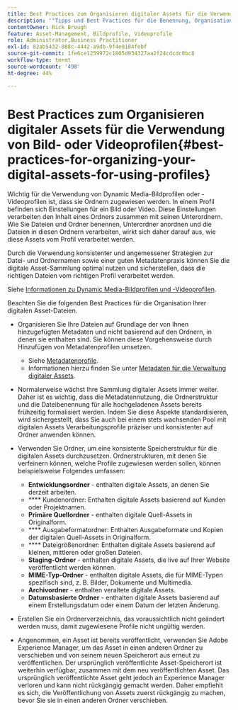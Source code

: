 ```yaml
---
title: Best Practices zum Organisieren digitaler Assets für die Verwendung von Dynamic Media-Bildprofilen oder -Videoprofilen
description: '"Tipps und Best Practices für die Benennung, Organisation und Verwaltung von Dynamic Media-Bilddateien und -Video-Asset-Dateien."'
contentOwner: Rick Brough
feature: Asset-Management, Bildprofile, Videoprofile
role: Administrator,Business Practitioner
exl-id: 82ab5432-088c-4442-a9db-9f4e0184febf
source-git-commit: 1fe6ce1259972c1805d934327aa2f24cdcdc0bc8
workflow-type: tm+mt
source-wordcount: '498'
ht-degree: 44%

---
```


# Best Practices zum Organisieren digitaler Assets für die Verwendung von Bild- oder Videoprofilen{#best-practices-for-organizing-your-digital-assets-for-using-profiles}

Wichtig für die Verwendung von Dynamic Media-Bildprofilen oder -Videoprofilen ist, dass sie Ordnern zugewiesen werden. In einem Profil befinden sich Einstellungen für ein Bild oder Video. Diese Einstellungen verarbeiten den Inhalt eines Ordners zusammen mit seinen Unterordnern. Wie Sie Dateien und Ordner benennen, Unterordner anordnen und die Dateien in diesen Ordnern verarbeiten, wirkt sich daher darauf aus, wie diese Assets vom Profil verarbeitet werden.

Durch die Verwendung konsistenter und angemessener Strategien zur Datei- und Ordnernamen sowie einer guten Metadatenpraxis können Sie die digitale Asset-Sammlung optimal nutzen und sicherstellen, dass die richtigen Dateien vom richtigen Profil verarbeitet werden.

Siehe [Informationen zu Dynamic Media-Bildprofilen und -Videoprofilen](about-image-video-profiles.md).

Beachten Sie die folgenden Best Practices für die Organisation Ihrer digitalen Asset-Dateien.

* Organisieren Sie Ihre Dateien auf Grundlage der von Ihnen hinzugefügten Metadaten und nicht basierend auf den Ordnern, in denen sie enthalten sind. Sie können diese Vorgehensweise durch Hinzufügen von Metadatenprofilen umsetzen.

   * Siehe [Metadatenprofile](/help/assets/metadata-profiles.md).
   * Informationen hierzu finden Sie unter [Metadaten für die Verwaltung digitaler Assets](/help/assets/manage-metadata.md).

* Normalerweise wächst Ihre Sammlung digitaler Assets immer weiter. Daher ist es wichtig, dass die Metadatennutzung, die Ordnerstruktur und die Dateibenennung für alle hochgeladenen Assets bereits frühzeitig formalisiert werden. Indem Sie diese Aspekte standardisieren, wird sichergestellt, dass Sie auch bei einem stets wachsenden Pool mit digitalen Assets Verarbeitungsprofile präziser und konsistenter auf Ordner anwenden können.
* Verwenden Sie Ordner, um eine konsistente Speicherstruktur für die digitalen Assets durchzusetzen. Ordnerstrukturen, mit denen Sie verfeinern können, welche Profile zugewiesen werden sollen, können beispielsweise Folgendes umfassen:

   * **Entwicklungsordner**  - enthalten digitale Assets, an denen Sie derzeit arbeiten.
   * **** Kundenordner: Enthalten digitale Assets basierend auf Kunden oder Projektnamen.
   * **Primäre Quellordner**  - enthalten digitale Quell-Assets in Originalform.
   * **** Ausgabeformatordner: Enthalten Ausgabeformate und Kopien der digitalen Quell-Assets in Originalform.
   * **** Dateigrößenordner: Enthalten digitale Assets basierend auf kleinen, mittleren oder großen Dateien.
   * **Staging-Ordner**  - enthalten digitale Assets, die live auf Ihrer Website veröffentlicht werden können.
   * **MIME-Typ-Ordner**  - enthalten digitale Assets, die für MIME-Typen spezifisch sind, z. B. Bilder, Dokumente und Multimedia.
   * **Archivordner**  - enthalten veraltete digitale Assets.
   * **Datumsbasierte Ordner**  - enthalten digitale Assets basierend auf einem Erstellungsdatum oder einem Datum der letzten Änderung.

* Erstellen Sie ein Ordnerverzeichnis, das voraussichtlich nicht geändert werden muss, damit zugewiesene Profile nicht ungültig werden.
* Angenommen, ein Asset ist bereits veröffentlicht, verwenden Sie Adobe Experience Manager, um das Asset in einen anderen Ordner zu verschieben und von seinem neuen Speicherort aus erneut zu veröffentlichen. Der ursprünglich veröffentlichte Asset-Speicherort ist weiterhin verfügbar, zusammen mit dem neu veröffentlichten Asset. Das ursprünglich veröffentlichte Asset geht jedoch an Experience Manager verloren und kann nicht rückgängig gemacht werden. Daher empfiehlt es sich, die Veröffentlichung von Assets zuerst rückgängig zu machen, bevor Sie sie in einen anderen Ordner verschieben.
